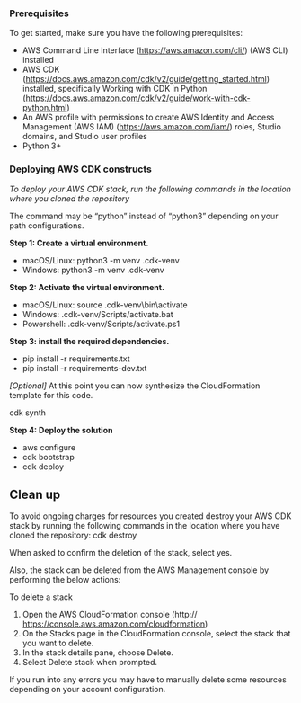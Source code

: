 ### Prerequisites

To get started, make sure you have the following prerequisites:

* AWS Command Line Interface (https://aws.amazon.com/cli/) (AWS CLI) installed
* AWS CDK (https://docs.aws.amazon.com/cdk/v2/guide/getting_started.html) installed, specifically Working with CDK in Python (https://docs.aws.amazon.com/cdk/v2/guide/work-with-cdk-python.html)
* An AWS profile with permissions to create AWS Identity and Access Management (AWS IAM) (https://aws.amazon.com/iam/) roles, Studio domains, and Studio user profiles
* Python 3+ 

### Deploying AWS CDK constructs

*To deploy your AWS CDK stack, run the following commands in the location where you cloned the repository*

The command may be “python” instead of “python3” depending on your path configurations. 

**Step 1: Create a virtual environment.**

* macOS/Linux: python3 -m venv .cdk-venv
* Windows: python3 -m venv .cdk-venv

**Step 2: Activate the virtual environment.**

* macOS/Linux: source .cdk-venv\bin\activate
* Windows: .cdk-venv/Scripts/activate.bat
* Powershell: .cdk-venv/Scripts/activate.ps1

**Step 3: install the required dependencies.**

* pip install -r requirements.txt
* pip install -r requirements-dev.txt

*[Optional]* At this point you can now synthesize the CloudFormation template for this code.

cdk synth

 **Step 4: Deploy the solution** 

* aws configure
* cdk bootstrap 
* cdk deploy 

## Clean up

To avoid ongoing charges for resources you created destroy your AWS CDK stack by running the following commands in the location where you have cloned the repository: 
cdk destroy

When asked to confirm the deletion of the stack, select yes.

Also, the stack can be deleted from the AWS Management console by performing the below actions:

To delete a stack

1. Open the AWS CloudFormation console (http:// https://console.aws.amazon.com/cloudformation) 
2. On the Stacks page in the CloudFormation console, select the stack that you want to delete.
3. In the stack details pane, choose Delete.
4. Select Delete stack when prompted.

If you run into any errors you may have to manually delete some resources depending on your account configuration. 




